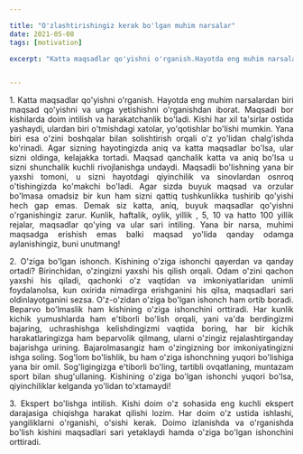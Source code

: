 ```yaml
---

title: "O'zlashtirishingiz kerak bo'lgan muhim narsalar"
date: 2021-05-08
tags: [motivation]

excerpt: "Katta maqsadlar qo'yishni o'rganish.Hayotda eng muhim narsalardan biri maqsad qo'yishni va unga yetishishni o'rganishdan iborat"


---
```


<div style="text-align: justify">
<p>1. Katta maqsadlar qo'yishni o'rganish.
Hayotda eng muhim narsalardan biri maqsad qo'yishni va unga yetishishni o'rganishdan iborat. Maqsadi bor kishilarda doim intilish va harakatchanlik bo'ladi. Kishi har xil ta'sirlar ostida yashaydi, ulardan biri o'tmishdagi xatolar, yo'qotishlar bo'lishi mumkin. Yana biri esa o'zini boshqalar bilan solishtirish orqali o'z yo'lidan chalg'ishda ko'rinadi. Agar sizning hayotingizda aniq va katta maqsadlar bo'lsa, ular sizni oldinga, kelajakka tortadi. Maqsad qanchalik katta va aniq bo'lsa u sizni shunchalik kuchli rivojlanishga undaydi. Maqsadli bo'lishning yana bir yaxshi tomoni, u sizni hayotdagi qiyinchilik va sinovlardan osnroq o'tishingizda ko'makchi bo'ladi. Agar sizda buyuk maqsad va orzular bo'lmasa omadsiz bir kun ham sizni qattiq tushkunlikka tushirib qo'yishi hech gap emas. Demak siz katta, aniq, buyuk maqsadlar qo'yishni o'rganishingiz zarur. Kunlik, haftalik, oylik, yillik , 5, 10 va hatto 100 yillik rejalar, maqsadlar qo'ying va ular sari intiling. Yana bir narsa, muhimi maqsadga erishish emas balki maqsad yo'lida qanday odamga aylanishingiz, buni unutmang! </p>
<p>
2. O'ziga bo'lgan ishonch.
Kishining o'ziga ishonchi qayerdan va qanday ortadi? Birinchidan, o'zingizni yaxshi his qilish orqali. Odam o'zini qachon yaxshi his qiladi, qachonki o'z vaqtidan va imkoniyatlaridan unimli foydalanolsa, kun oxirida nimadirga erishganini his qilsa, maqsadlari sari oldinlayotganini sezsa. O'z-o'zidan o'ziga bo'lgan ishonch ham ortib boradi. Beparvo bo'lmaslik ham kishining o'ziga ishonchini orttiradi. Har kunlik kichik yumushlarda ham e'tiborli bo'lish orqali, yani va'da berdingizmi bajaring, uchrashishga kelishdingizmi vaqtida boring, har bir kichik harakatlaringizga ham beparvolik qilmang, ularni o'zingiz rejalashtirganday bajarishga urining. Bajarolmasangiz ham o'zingizning bor imkoniyatingizni ishga soling. Sog'lom bo'lishlik, bu ham o'ziga ishonchning yuqori bo'lishiga yana bir omil. Sog'ligingizga e'tiborli bo'ling, tartibli ovqatlaning, muntazam sport bilan shug'ullaning. 
Kishining o'ziga bo'lgan ishonchi yuqori bo'lsa, qiyinchiliklar kelganda yo'lidan to'xtamaydi!
</p>
<p>
3. Ekspert bo'lishga intilish.
Kishi doim o'z sohasida eng kuchli ekspert darajasiga chiqishga harakat qilishi lozim. Har doim o'z ustida ishlashi, yangiliklarni o'rganishi, o'sishi kerak. Doimo izlanishda va o'rganishda bo'lish kishini maqsadlari sari yetaklaydi hamda o'ziga bo'lgan ishonchini orttiradi.  
</p>
</div>